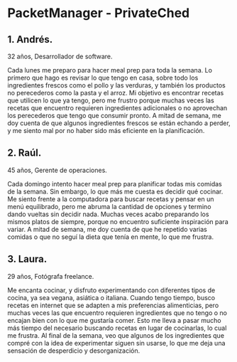 # PacketManager - PrivateChed

## 1. Andrés.

32 años, Desarrollador de software.

Cada lunes me preparo para hacer meal prep para toda la semana. Lo primero que hago es revisar lo que tengo en casa, sobre todo los ingredientes frescos como el pollo y las verduras, y también los productos no perecederos como la pasta y el arroz. Mi objetivo es encontrar recetas que utilicen lo que ya tengo, pero me frustro porque muchas veces las recetas que encuentro requieren ingredientes adicionales o no aprovechan los perecederos que tengo que consumir pronto. A mitad de semana, me doy cuenta de que algunos ingredientes frescos se están echando a perder, y me siento mal por no haber sido más eficiente en la planificación.

## 2. Raúl.

45 años, Gerente de operaciones.

Cada domingo intento hacer meal prep para planificar todas mis comidas de la semana. Sin embargo, lo que más me cuesta es decidir qué cocinar. Me siento frente a la computadora para buscar recetas y pensar en un menú equilibrado, pero me abruma la cantidad de opciones y termino dando vueltas sin decidir nada. Muchas veces acabo preparando los mismos platos de siempre, porque no encuentro suficiente inspiración para variar. A mitad de semana, me doy cuenta de que he repetido varias comidas o que no seguí la dieta que tenía en mente, lo que me frustra. 

## 3. Laura.

29 años, Fotógrafa freelance.

Me encanta cocinar, y disfruto experimentando con diferentes tipos de cocina, ya sea vegana, asiática o italiana. Cuando tengo tiempo, busco recetas en internet que se adapten a mis preferencias alimenticias, pero muchas veces las que encuentro requieren ingredientes que no tengo o no encajan bien con lo que me gustaría comer. Esto me lleva a pasar mucho más tiempo del necesario buscando recetas en lugar de cocinarlas, lo cual me frustra. Al final de la semana, veo que algunos de los ingredientes que compré con la idea de experimentar siguen sin usarse, lo que me deja una sensación de desperdicio y desorganización.